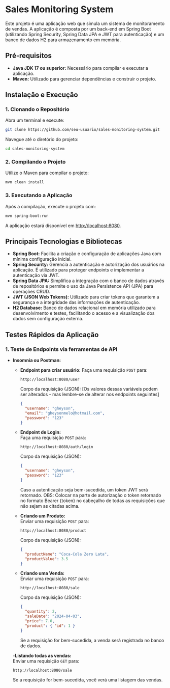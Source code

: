 # Sales Monitoring System

Este projeto é uma aplicação web que simula um sistema de monitoramento de vendas. A aplicação é composta por um back-end em Spring Boot (utilizando Spring Security, Spring Data JPA e JWT para autenticação) e um banco de dados H2 para armazenamento em memória.

## Pré-requisitos

- **Java JDK 17 ou superior:** Necessário para compilar e executar a aplicação.
- **Maven:** Utilizado para gerenciar dependências e construir o projeto.

## Instalação e Execução

### 1. Clonando o Repositório

Abra um terminal e execute:

```bash
git clone https://github.com/seu-usuario/sales-monitoring-system.git
```

Navegue até o diretório do projeto:

```bash
cd sales-monitoring-system
```

### 2. Compilando o Projeto

Utilize o Maven para compilar o projeto:

```bash
mvn clean install
```

### 3. Executando a Aplicação

Após a compilação, execute o projeto com:

```bash
mvn spring-boot:run
```

A aplicação estará disponível em [http://localhost:8080](http://localhost:8080).

## Principais Tecnologias e Bibliotecas

- **Spring Boot:** Facilita a criação e configuração de aplicações Java com mínima configuração inicial.
- **Spring Security:** Gerencia a autenticação e autorização dos usuários na aplicação. É utilizado para proteger endpoints e implementar a autenticação via JWT.
- **Spring Data JPA:** Simplifica a integração com o banco de dados através de repositórios e permite o uso da Java Persistence API (JPA) para operações CRUD.
- **JWT (JSON Web Tokens):** Utilizado para criar tokens que garantem a segurança e a integridade das informações de autenticação.
- **H2 Database:** Banco de dados relacional em memória utilizado para desenvolvimento e testes, facilitando o acesso e a visualização dos dados sem configuração externa.

## Testes Rápidos da Aplicação

### 1. Teste de Endpoints via ferramentas de API

- **Insomnia ou Postman:**

  - **Endpoint para criar usuário:**
    Faça uma requisição `POST` para:

    ```
    http://localhost:8080/user
    ```

    Corpo da requisição (JSON): [Os valores dessas variáveis podem ser alterados - mas lembre-se de alterar nos endpoints seguintes]

    ```json
    {
      "username": "gheyson",
      "email": "gheysonmelo@hotmail.com",
      "password": "123"
    }
    ```

  - **Endpoint de Login:**  
    Faça uma requisição `POST` para:

    ```
    http://localhost:8080/auth/login
    ```

    Corpo da requisição (JSON):

    ```json
    {
      "username": "gheyson",
      "password": "123"
    }
    ```

    Caso a autenticação seja bem-sucedida, um token JWT será retornado.
    OBS: Colocar na parte de autorização o token retornado no formato Bearer {token} no cabeçalho de todas as requisições que não sejam as citadas acima.

  - **Criando um Produto:**  
    Enviar uma requisição `POST` para:

    ```
    http://localhost:8080/product
    ```

    Corpo da requisição (JSON):

    ```json
    {
      "productName": "Coca-Cola Zero Lata",
      "productValue": 3.5
    }
    ```

  - **Criando uma Venda:**  
    Enviar uma requisição `POST` para:

    ```
    http://localhost:8080/sale
    ```

    Corpo da requisição (JSON):

    ```json
    {
      "quantity": 2,
      "saleDate": "2024-04-03",
      "price": 7.0,
      "product": { "id": 1 }
    }
    ```

    Se a requisição for bem-sucedida, a venda será registrada no banco de dados.

  -**Listando todas as vendas:**  
   Enviar uma requisição `GET` para:

  ```
  http://localhost:8080/sale
  ```

  Se a requisição for bem-sucedida, você verá uma listagem das vendas.

